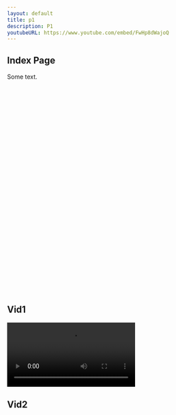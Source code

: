 ```yaml
---
layout: default
title: p1
description: P1
youtubeURL: https://www.youtube.com/embed/FwHp8dWajoQ
---
```


## Index Page

Some text.

<!-- {% include player.html id=page.youtubeURL %} -->

<div class="embed-container">
  <iframe
      src=ttps://www.youtube.com/embed/FwHp8dWajoQ
      width="700"
      height="480"
      frameborder="0"
      allowfullscreen="true">
  </iframe>
</div>


## Vid1

<video src="https://user-images.githubusercontent.com/4244739/188079247-745ef374-2146-4408-aa73-1ec372c37173.mov" controls="controls" style="max-width: 730px;">
</video>

## Vid2
